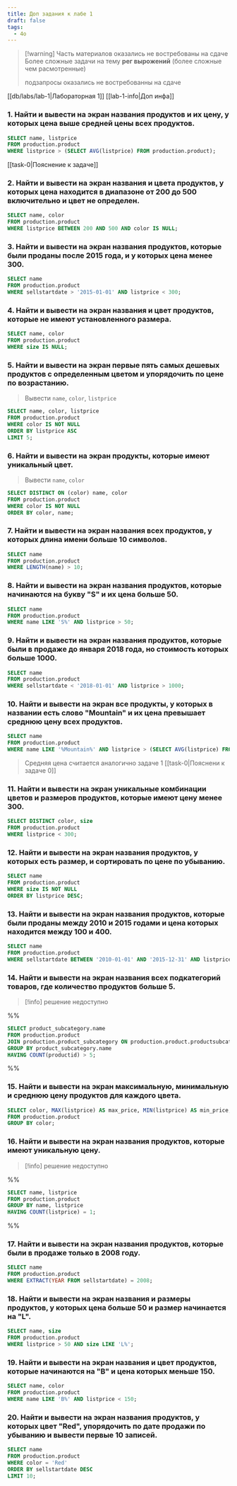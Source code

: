 ```yaml
---
title: Доп задания к лабе 1
draft: false
tags:
  - 4o
---
```


> [!warning] Часть материалов оказались не востребованы на сдаче
> Более сложные задачи на тему **рег вырожений** (более сложные чем расмотренные)
>
> подзапросы оказались не востребованны на сдаче

[[db/labs/lab-1|Лабораторная 1]]
[[lab-1-info|Доп инфа]]

### 1. Найти и вывести на экран названия продуктов и их цену, у которых цена выше средней цены всех продуктов.

```sql
SELECT name, listprice
FROM production.product
WHERE listprice > (SELECT AVG(listprice) FROM production.product);
```

[[task-0|Пояснение к задаче]]

### 2. Найти и вывести на экран названия и цвета продуктов, у которых цена находится в диапазоне от 200 до 500 включительно и цвет не определен.

```sql
SELECT name, color
FROM production.product
WHERE listprice BETWEEN 200 AND 500 AND color IS NULL;
```

### 3. Найти и вывести на экран названия продуктов, которые были проданы после 2015 года, и у которых цена менее 300.

```sql
SELECT name
FROM production.product
WHERE sellstartdate > '2015-01-01' AND listprice < 300;
```

### 4. Найти и вывести на экран названия и цвет продуктов, которые не имеют установленного размера.

```sql
SELECT name, color
FROM production.product
WHERE size IS NULL;
```

### 5. Найти и вывести на экран первые пять самых дешевых продуктов с определенным цветом и упорядочить по цене по возрастанию.

> Вывести `name`, `color`, `listprice`

```sql
SELECT name, color, listprice
FROM production.product
WHERE color IS NOT NULL
ORDER BY listprice ASC
LIMIT 5;
```

### 6. Найти и вывести на экран продукты, которые имеют уникальный цвет.

> Вывести `name`, `color`

```sql
SELECT DISTINCT ON (color) name, color
FROM production.product
WHERE color IS NOT NULL
ORDER BY color, name;
```

### 7. Найти и вывести на экран названия всех продуктов, у которых длина имени больше 10 символов.

```sql
SELECT name
FROM production.product
WHERE LENGTH(name) > 10;
```

### 8. Найти и вывести на экран названия продуктов, которые начинаются на букву "S" и их цена больше 50.

```sql
SELECT name
FROM production.product
WHERE name LIKE 'S%' AND listprice > 50;
```

### 9. Найти и вывести на экран названия продуктов, которые были в продаже до января 2018 года, но стоимость которых больше 1000.

```sql
SELECT name
FROM production.product
WHERE sellstartdate < '2018-01-01' AND listprice > 1000;
```

### 10. Найти и вывести на экран все продукты, у которых в названии есть слово "Mountain" и их цена превышает среднюю цену всех продуктов.

```sql
SELECT name
FROM production.product
WHERE name LIKE '%Mountain%' AND listprice > (SELECT AVG(listprice) FROM production.product);
```

> Средняя цена считается аналогично задаче 1 [[task-0|Пояснени к задаче 0]]

### 11. Найти и вывести на экран уникальные комбинации цветов и размеров продуктов, которые имеют цену менее 300.

```sql
SELECT DISTINCT color, size
FROM production.product
WHERE listprice < 300;
```

### 12. Найти и вывести на экран названия продуктов, у которых есть размер, и сортировать по цене по убыванию.

```sql
SELECT name
FROM production.product
WHERE size IS NOT NULL
ORDER BY listprice DESC;
```

### 13. Найти и вывести на экран названия продуктов, которые были проданы между 2010 и 2015 годами и цена которых находится между 100 и 400.

```sql
SELECT name
FROM production.product
WHERE sellstartdate BETWEEN '2010-01-01' AND '2015-12-31' AND listprice BETWEEN 100 AND 400;
```

### 14. Найти и вывести на экран названия всех подкатегорий товаров, где количество продуктов больше 5.

> [!info] решение недоступно

%%

```sql
SELECT product_subcategory.name
FROM production.product
JOIN production.product_subcategory ON production.product.productsubcategoryid = production.product_subcategory.productsubcategoryid
GROUP BY product_subcategory.name
HAVING COUNT(productid) > 5;
```

%%

### 15. Найти и вывести на экран максимальную, минимальную и среднюю цену продуктов для каждого цвета.

```sql
SELECT color, MAX(listprice) AS max_price, MIN(listprice) AS min_price, AVG(listprice) AS avg_price
FROM production.product
GROUP BY color;
```

### 16. Найти и вывести на экран названия продуктов, которые имеют уникальную цену.

> [!info] решение недоступно

%%

```sql
SELECT name, listprice
FROM production.product
GROUP BY name, listprice
HAVING COUNT(listprice) = 1;
```

%%

### 17. Найти и вывести на экран названия продуктов, которые были в продаже только в 2008 году.

```sql
SELECT name
FROM production.product
WHERE EXTRACT(YEAR FROM sellstartdate) = 2008;
```

### 18. Найти и вывести на экран названия и размеры продуктов, у которых цена больше 50 и размер начинается на "L".

```sql
SELECT name, size
FROM production.product
WHERE listprice > 50 AND size LIKE 'L%';
```

### 19. Найти и вывести на экран названия и цвет продуктов, которые начинаются на "B" и цена которых меньше 150.

```sql
SELECT name, color
FROM production.product
WHERE name LIKE 'B%' AND listprice < 150;
```

### 20. Найти и вывести на экран названия продуктов, у которых цвет "Red", упорядочить по дате продажи по убыванию и вывести первые 10 записей.

```sql
SELECT name
FROM production.product
WHERE color = 'Red'
ORDER BY sellstartdate DESC
LIMIT 10;
```

